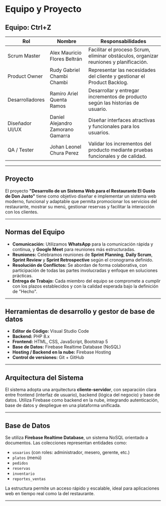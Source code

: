 # Equipo y Proyecto

## Equipo: Ctrl+Z

| Rol             | Nombre                                 | Responsabilidades                                                                 |
|------------------|----------------------------------------|-----------------------------------------------------------------------------------|
| Scrum Master     | Alex Mauricio Flores Beltrán           | Facilitar el proceso Scrum, eliminar obstáculos, organizar reuniones y planificación. |
| Product Owner    | Rudy Gabriel Chambi Chambi             | Representar las necesidades del cliente y gestionar el Product Backlog.          |
| Desarrolladores  | Ramiro Ariel Quenta Ramos              | Desarrollar y entregar incrementos de producto según las historias de usuario.   |
| Diseñador UI/UX  | Daniel Alejandro Zamorano Gamarra      | Diseñar interfaces atractivas y funcionales para los usuarios.                   |
| QA / Tester      | Johan Leonel Chura Perez               | Validar los incrementos del producto mediante pruebas funcionales y de calidad.  |

---

## Proyecto

El proyecto **"Desarrollo de un Sistema Web para el Restaurante El Gusto de Don Justo"** tiene como objetivo diseñar e implementar un sistema web moderno, funcional y adaptable que permita promocionar los servicios del restaurante, mostrar su menú, gestionar reservas y facilitar la interacción con los clientes.

---

## Normas del Equipo

- **Comunicación:** Utilizamos **WhatsApp** para la comunicación rápida y continua, y **Google Meet** para reuniones más estructuradas.
- **Reuniones:** Celebramos reuniones de **Sprint Planning**, **Daily Scrum**, **Sprint Review** y **Sprint Retrospective** según el cronograma definido.
- **Resolución de Conflictos:** Se abordan de forma colaborativa, con participación de todas las partes involucradas y enfoque en soluciones prácticas.
- **Entrega de Trabajo:** Cada miembro del equipo se compromete a cumplir con los plazos establecidos y con la calidad esperada bajo la definición de "Hecho".

---

## Herramientas de desarrollo y gestor de base de datos

- **Editor de Código:** Visual Studio Code
- **Backend:** PHP 8.x
- **Frontend:** HTML, CSS, JavaScript, Bootstrap 5
- **Base de Datos:** Firebase Realtime Database (NoSQL)
- **Hosting / Backend en la nube:** Firebase Hosting
- **Control de versiones:** Git + GitHub

---

## Arquitectura del Sistema

El sistema adopta una arquitectura **cliente-servidor**, con separación clara entre frontend (interfaz de usuario), backend (lógica del negocio) y base de datos. Utiliza Firebase como backend en la nube, integrando autenticación, base de datos y despliegue en una plataforma unificada.

---

## Base de Datos

Se utiliza **Firebase Realtime Database**, un sistema NoSQL orientado a documentos. Las colecciones representan entidades como:

- `usuarios` (con roles: administrador, mesero, gerente, etc.)
- `platos` (menú)
- `pedidos`
- `reservas`
- `inventario`
- `reportes_ventas`

La estructura permite un acceso rápido y escalable, ideal para aplicaciones web en tiempo real como la del restaurante.

---

